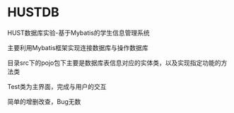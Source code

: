 # HUSTDB
HUST数据库实验-基于Mybatis的学生信息管理系统

主要利用Mybatis框架实现连接数据库与操作数据库

目录src下的pojo包下主要是数据库表信息对应的实体类，以及实现指定功能的方法类

Test类为主界面，完成与用户的交互

简单的增删改查，Bug无数
